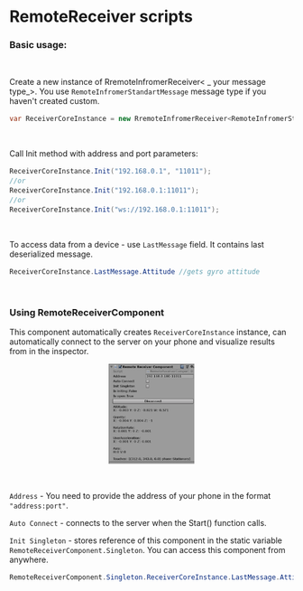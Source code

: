 RemoteReceiver scripts
======================

### Basic usage:

<br>

Create a new instance of RremoteInfromerReceiver\< \_ your message type_\>. You
use `RemoteInfromerStandartMessage` message type if you haven't created custom.

```C#
var ReceiverCoreInstance = new RremoteInfromerReceiver<RemoteInfromerStandartMessage>();
```

<br>

Call Init method with address and port parameters:

```C#
ReceiverCoreInstance.Init("192.168.0.1", "11011"); 
//or
ReceiverCoreInstance.Init("192.168.0.1:11011"); 
//or
ReceiverCoreInstance.Init("ws://192.168.0.1:11011");
```

<br>

To access data from a device - use `LastMessage` field. It contains last deserialized message.

```C#
ReceiverCoreInstance.LastMessage.Attitude //gets gyro attitude
```

<br>

### Using RemoteReceiverComponent 
This component automatically creates `ReceiverCoreInstance` instance, can automatically connect to the server on your phone and visualize results from in the inspector.

<p align=center>
  <img src="../../../Documentation media/ComponentScreen.png" width=30%/>
  
  </p>
  
  <br>
  
`Address`  - You need to provide the address of  your phone in the format `"address:port"`.

`Auto Connect` - connects to the server when the Start() function calls.

`Init Singleton` - stores reference of this component in the static variable `RemoteReceiverComponent.Singleton`. You can access this component from anywhere.
```C#
RemoteReceiverComponent.Singleton.ReceiverCoreInstance.LastMessage.Attitude //gets gyro attitude
```
